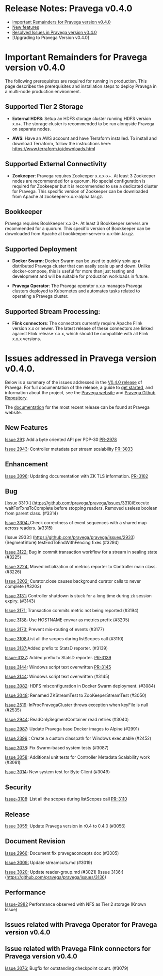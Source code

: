

# Release Notes: Pravega v0.4.0

- [Important Remainders for Pravega version v0.4.0](#important-remainders-for-pravega-version-v040)  
- [New features](#new-features)
- [Resolved Issues in Pravega version v0.4.0](#bug)
- [Upgrading to Pravega Version v0.4.0] 


# Important Remainders for Pravega version v0.4.0

The following prerequisites are required for running in production. This page describes the prerequisites and installation steps to deploy Pravega in a multi-node production environment. 

         
## Supported Tier 2 Storage

- **External HDFS**: Setup an HDFS storage cluster running HDFS version x.x+. The storage cluster is recommended to be run alongside Pravega on separate nodes.

- **AWS**: Have an AWS account and have Terraform installed. To install and download Terraform, follow the instructions here: https://www.terraform.io/downloads.html

## Supported External Connectivity

- **Zookeeper**:  Pravega requires Zookeeper x.x.x-x+. At least 3 Zookeeper nodes are recommended for a quorum. No special configuration is required for Zookeeper but it is recommended to use a dedicated cluster for Pravega. This specific version of Zookeeper can be downloaded from Apache at zookeeper-x.x.x-alpha.tar.gz.

## Bookkeeper

Pravega requires Bookkeeper x.x.0+. At least 3 Bookkeeper servers are recommended for a quorum. This specific version of Bookkeeper can be downloaded from Apache at bookkeeper-server-x.x.x-bin.tar.gz.

## Supported Deployment

- **Docker Swarm**: Docker Swarm can be used to quickly spin up a distributed Pravega cluster that can easily scale up and down. Unlike docker-compose, this is useful for more than just testing and development and will be suitable for production workloads in future.

- **Pravega Operator**: The Pravega operator  x.x.x manages Pravega clusters deployed to Kubernetes and automates tasks related to operating a Pravega cluster.


## Supported Stream Processing:

- **Flink connectors**:  The connectors currently require Apache Flink version x.x or newer. The latest release of these connectors are linked against Flink release x.x.x, which should be compatible with all Flink x.x.x versions.


# Issues addressed in Pravega version v0.4.0.

Below is a summary of the issues addressed in the [V0.4.0 release](https://github.com/pravega/pravega/releases) of Pravega. For full documentation of the release, a guide to [get started](), and information about the project, see the [Pravega website]() and [Pravega Github Repository](). 

The [documentation]() for the most recent release can be found at Pravega website.


## New Features
[Issue 291](https://github.com/pravega/pravega/issues/291): Add a byte oriented API per PDP-30 [PR-2978](https://github.com/pravega/pravega/pull/2978)

[Issue 2943](https://github.com/pravega/pravega/issues/2943): Controller metadata per stream scalability [PR-3033](https://github.com/pravega/pravega/pull/3033)

## Enhancement

[Issue 3096](https://github.com/pravega/pravega/issues/3096): Updating documentation with ZK TLS information. [PR-3102](https://github.com/pravega/pravega/pull/3102)
   

## Bug

[Issue 3310:] (https://github.com/pravega/pravega/issues/3310)Execute waitForTxnsToComplete before stopping readers. Removed useless boolean from parent class. (#3314)

[Issue 3304: ](https://github.com/pravega/pravega/issues/3304)Check correctness of event sequences with a shared map across readers. (#3315)

[Issue 2933:] (https://github.com/pravega/pravega/issues/2933)(SegmentStore) testEndToEndWithFencing fixes (#3294)

[Issue 3122:](https://github.com/pravega/pravega/issues/3122) Bug in commit transaction workflow for a stream in sealing state (#3225)

[Issue 3224:](https://github.com/pravega/pravega/issues/3224) Moved initialization of metrics reporter to Controller main class. (#3226)

[Issue 3202:](https://github.com/pravega/pravega/issues/3202) Curator.close causes background curator calls to never complete (#3203)

[Issue 3131:](https://github.com/pravega/pravega/issues/3131) Controller shutdown is stuck for a long time during zk session expiry.  (#3143)

[Issue 3171:](https://github.com/pravega/pravega/issues/3171) Transaction commits metric not being reported (#3194)

[Issue 3138:](https://github.com/pravega/pravega/issues/3138) Use HOSTNAME envvar as metrics prefix (#3205)

[Issue 3173:](https://github.com/pravega/pravega/issues/3173) Prevent mis-routing of events (#3177)

[Issue 3108:](https://github.com/pravega/pravega/issues/3108)List all the scopes during listScopes call (#3110)

[Issue 3137:](https://github.com/pravega/pravega/issues/3137)Added prefix to StatsD reporter. (#3139)
  
[Issue-3137](https://github.com/pravega/pravega/issues/3137): Added prefix to StatsD reporter. [PR-3139](https://github.com/pravega/pravega/pull/3139)

[Issue 3144](https://github.com/pravega/pravega/issues/3144): Windows script text overwritten [PR-3145](https://github.com/pravega/pravega/pull/3145)

[Issue 3144](https://github.com/pravega/pravega/issues/3144): Windows script text overwritten (#3145)

[Issue 3082](https://github.com/pravega/pravega/issues/3082): HDFS misconfiguration in Docker Swarm deployment. (#3084)

[Issue 3048](https://github.com/pravega/pravega/issues/3048): Renamed ZKStreamTest to ZooKeeperStreamTest (#3050)

[Issue 2519](https://github.com/pravega/pravega/issues/2519): InProcPravegaCluster throws exception when keyFile is null (#2535)

[Issue 2944](https://github.com/pravega/pravega/issues/2944): ReadOnlySegmentContainer read retries (#3040)

[Issue 2987](https://github.com/pravega/pravega/issues/2987): Update Pravega base Docker images to Alpine (#2991)

[Issue 2399](https://github.com/pravega/pravega/issues/2399) : Create a custom classpath for Windows executable (#2452)

[Issue 3078](https://github.com/pravega/pravega/issues/3078): Fix Swarm-based system tests (#3087)

[Issue 3058](https://github.com/pravega/pravega/issues/3058): Additional unit tests for Controller Metadata Scalability work (#3061)

[Issue 3014](https://github.com/pravega/pravega/issues/3014): New system test for Byte Client (#3049)


## Security

[Issue-3108](https://github.com/pravega/pravega/issues/3108): List all the scopes during listScopes call [PR-3110](https://github.com/pravega/pravega/pull/3110)

## Release
[Issue 3055:](https://github.com/pravega/pravega/issues/3055) Update Pravega version in r0.4 to 0.4.0 (#3056)

## Document Revision

[Issue 2966](https://github.com/pravega/pravega/issues/2966): Document fix pravegaconcepts doc (#3005)

[Issue 3009:](https://github.com/pravega/pravega/issues/3009) Update streamcuts.md (#3019)

[Issue 3020:](https://github.com/pravega/pravega/issues/3020) Update reader-group.md (#3021)
[Issue 3136:] (https://github.com/pravega/pravega/issues/3136)

## Performance

[Issue-2982](https://github.com/pravega/pravega/issues/2982)  Performance observed with NFS as Tier 2 storage (Known Issue)


## Issues related with Pravega Operator for Pravega version v0.4.0
           
## Issue related with Pravega Flink connectors for Pravega version v0.4.0
   
   [Issue 3076:](https://github.com/pravega/pravega/issues/3076) Bugfix for outstanding checkpoint count. (#3079)

